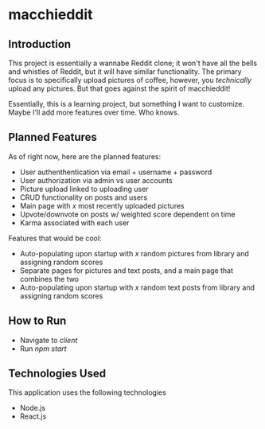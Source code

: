 # macchieddit

## Introduction
This project is essentially a wannabe Reddit clone; it won't have all the bells and whistles of Reddit, but it will have similar functionality. The primary focus is to specifically upload pictures of coffee, however, you *technically* upload any pictures. But that goes against the spirit of macchieddit!

Essentially, this is a learning project, but something I want to customize. Maybe I'll add more features over time. Who knows.

## Planned Features
As of right now, here are the planned features:
- User authenthentication via email + username + password
- User authorization via admin vs user accounts
- Picture upload linked to uploading user
- CRUD functionality on posts and users
- Main page with *x* most recently uploaded pictures
- Upvote/downvote on posts w/ weighted score dependent on time
- Karma associated with each user

Features that would be cool:
- Auto-populating upon startup with *x* random pictures from library and assigning random scores
- Separate pages for pictures and text posts, and a main page that combines the two
- Auto-populating upon startup with *x* random text posts from library and assigning random scores

## How to Run
- Navigate to *client*
- Run *npm start*

## Technologies Used
This application uses the following technologies
- Node.js
- React.js